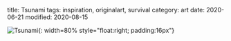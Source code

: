 title: Tsunami
tags: inspiration, originalart, survival
category: art
date: 2020-06-21
modified: 2020-08-15

![Tsunami]({static}/images/2020-06-21_14-35-01_416.png){: width=80% style="float:right; padding:16px"}    

